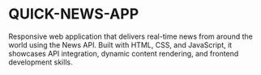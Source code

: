 # QUICK-NEWS-APP
Responsive web application that delivers real-time news from around the world using the News API. Built with HTML, CSS, and JavaScript, it showcases API integration, dynamic content rendering, and frontend development skills.
